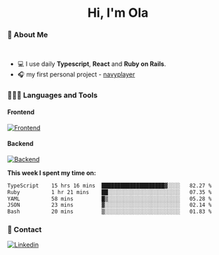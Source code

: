 <h1 align="center">Hi, I'm Ola</h1>

### 💅 About Me

<br/>

- 💻 I use daily **Typescript**, **React** and **Ruby on Rails**.
- 🎧 my first personal project - [navyplayer](https://navyplayer.netlify.app/)

### 👩🏻‍💻 Languages and Tools

#### Frontend

[![Frontend](https://skillicons.dev/icons?i=react,nextjs,ts,js,html,css,scss,tailwind)](https://skillicons.dev)

#### Backend
[![Backend](https://skillicons.dev/icons?i=nodejs,express,nestjs,rails,graphql)](https://skillicons.dev)

**This week I spent my time on:**

<!--START_SECTION:waka-->

```txt
TypeScript    15 hrs 16 mins  ████████████████████▓░░░░   82.27 %
Ruby          1 hr 21 mins    ██░░░░░░░░░░░░░░░░░░░░░░░   07.35 %
YAML          58 mins         █▒░░░░░░░░░░░░░░░░░░░░░░░   05.28 %
JSON          23 mins         ▓░░░░░░░░░░░░░░░░░░░░░░░░   02.14 %
Bash          20 mins         ▒░░░░░░░░░░░░░░░░░░░░░░░░   01.83 %
```

<!--END_SECTION:waka-->

### 📨 Contact
  
[![Linkedin](https://skillicons.dev/icons?i=linkedin)](https://linkedin.com/in/aleksandra-kamińska)

